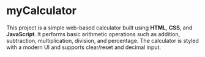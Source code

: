 # myCalculator
This project is a simple web-based calculator built using **HTML**, **CSS**, and **JavaScript**. It performs basic arithmetic operations such as addition, subtraction, multiplication, division, and percentage. The calculator is styled with a modern UI and supports clear/reset and decimal input.
